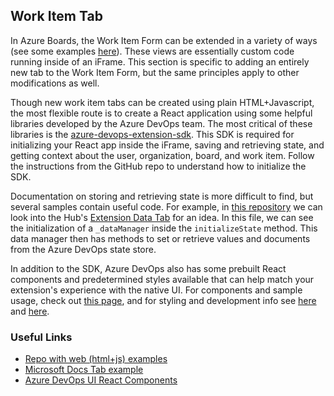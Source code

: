 ## Work Item Tab

In Azure Boards, the Work Item Form can be extended in a variety of ways (see some examples [here](https://docs.microsoft.com/en-us/azure/devops/extend/develop/add-workitem-extension?view=azure-devops)). These views are essentially custom code running inside of an iFrame. This section is specific to adding an entirely new tab to the Work Item Form, but the same principles apply to other modifications as well.

Though new work item tabs can be created using plain HTML+Javascript, the most flexible route is to create a React application using some helpful libraries developed by the Azure DevOps team. The most critical of these libraries is the [azure-devops-extension-sdk](https://github.com/Microsoft/azure-devops-extension-sdk). This SDK is required for initializing your React app inside the iFrame, saving and retrieving state, and getting context about the user, organization, board, and work item. Follow the instructions from the GitHub repo to understand how to initialize the SDK.

Documentation on storing and retrieving state is more difficult to find, but several samples contain useful code. For example, in [this repository](https://github.com/microsoft/azure-devops-extension-sample) we can look into the Hub's [Extension Data Tab](https://github.com/microsoft/azure-devops-extension-sample/blob/master/src/Samples/Hub/ExtensionDataTab.tsx) for an idea. In this file, we can see the initialization of a `_dataManager` inside the `initializeState` method. This data manager then has methods to set or retrieve values and documents from the Azure DevOps state store. 

In addition to the SDK, Azure DevOps also has some prebuilt React components and predetermined styles available that can help match your extension's experience with the native UI. For components and sample usage, check out [this page](https://developer.microsoft.com/en-us/azure-devops/components), and for styling and development info see [here](https://developer.microsoft.com/en-us/azure-devops/develop/extensions) and [here](https://developer.microsoft.com/en-us/azure-devops/develop/styles). 

### Useful Links
- [Repo with web (html+js) examples](https://github.com/microsoft/azure-devops-extension-sample)
- [Microsoft Docs Tab example](https://docs.microsoft.com/en-us/azure/devops/extend/develop/add-workitem-extension?view=azure-devops#add-a-page)
- [Azure DevOps UI React Components](https://developer.microsoft.com/en-us/azure-devops/components)
